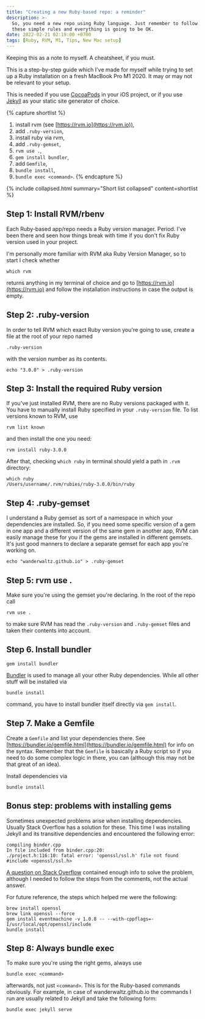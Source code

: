 ```yaml
---
title: "Creating a new Ruby-based repo: a reminder"
description: >-
  So, you need a new repo using Ruby language. Just remember to follow
  these simple rules and everything is going to be OK.
date: 2022-02-21 02:19:00 +0700
tags: [Ruby, RVM, M1, Tips, New Mac setup]
---
```


Keeping this as a note to myself. A cheatsheet, if you must.

This is a step-by-step guide which I've made for myself while trying to set up a Ruby installation on a fresh MacBook Pro M1 2020. It may or may not be relevant to your setup.

This is needed if you use [CocoaPods](https://cocoapods.org) in your iOS project, or if you use [Jekyll](https://jekyllrb.com) as your static site generator of choice.

{% capture shortlist %}
1. install rvm (see [https://rvm.io](https://rvm.io)),
1. add `.ruby-version`,
1. install ruby via rvm,
1. add `.ruby-gemset`,
1. `rvm use .`,
1. `gem install bundler`,
1. add `Gemfile`,
1. `bundle install`,
1. `bundle exec <command>`.
{% endcapture %}

{% include collapsed.html summary="Short list collapsed" content=shortlist %}

## Step 1: Install RVM/rbenv

Each Ruby-based app/repo needs a Ruby version manager. Period. I've been there and seen how things break with time if you don't fix Ruby version used in your project.

I'm personally more familiar with RVM aka Ruby Version Manager, so to start I check whether 

```
which rvm
```

returns anything in my terminal of choice and go to [https://rvm.io](https://rvm.io) and follow the installation instructions in case the output is empty.

## Step 2: .ruby-version

In order to tell RVM which exact Ruby version you're going to use, create a file at the root of your repo named

```
.ruby-version
```

with the version number as its contents.

```
echo "3.0.0" > .ruby-version
```

## Step 3: Install the required Ruby version

If you've just installed RVM, there are no Ruby versions packaged with it. You have to manually install Ruby specified in your `.ruby-version` file. To list versions known to RVM, use

```
rvm list known
```

and then install the one you need:

```
rvm install ruby-3.0.0
```

After that, checking `which ruby` in terminal should yield a path in `.rvm` directory:

```
which ruby
/Users/username/.rvm/rubies/ruby-3.0.0/bin/ruby
```

## Step 4: .ruby-gemset

I understand a Ruby gemset as sort of a namespace in which your dependencies are installed. So, if you need some specific version of a gem in one app and a different version of the same gem in another app, RVM can easily manage these for you if the gems are installed in different gemsets. It's just good manners to declare a separate gemset for each app you're working on.

```
echo "wanderwaltz.github.io" > .ruby-gemset
```

## Step 5: rvm use .

Make sure you're using the gemset you're declaring. In the root of the repo call

```
rvm use .
```

to make sure RVM has read the `.ruby-version` and `.ruby-gemset` files and taken their contents into account.

## Step 6. Install bundler

```
gem install bundler
```

[Bundler](https://bundler.io) is used to manage all your other Ruby dependencies. While all other stuff will be installed via

```
bundle install
```

command, you have to install bundler itself directly via `gem install`.

## Step 7. Make a Gemfile

Create a `Gemfile` and list your dependencies there. See [https://bundler.io/gemfile.html](https://bundler.io/gemfile.html) for info on the syntax. Remember that the `Gemfile` is basically a Ruby script so if you need to do some complex logic in there, you can (although this may not be that great of an idea).

Install dependencies via

```
bundle install
```

## Bonus step: problems with installing gems

Sometimes unexpected problems arise when installing dependencies. Usually Stack Overflow has a solution for these. This time I was installing Jekyll and its transitive dependencies and encountered the following error:

```
compiling binder.cpp
In file included from binder.cpp:20:
./project.h:116:10: fatal error: 'openssl/ssl.h' file not found
#include <openssl/ssl.h>
```

[A question on Stack Overflow](https://stackoverflow.com/questions/30818391/gem-eventmachine-fatal-error-openssl-ssl-h-file-not-found) contained enough info to solve the problem, although I needed to follow the steps from the comments, not the actual answer.

For future reference, the steps which helped me were the following:

```
brew install openssl
brew link openssl --force
gem install eventmachine -v 1.0.8 -- --with-cppflags=-I/usr/local/opt/openssl/include
bundle install
```

## Step 8: Always bundle exec

To make sure you're using the right gems, always use

```
bundle exec <command>
```

afterwards, not just `<command>`. This is for the Ruby-based commands obviously. For example, in case of wanderwaltz.github.io the commands I run are usually related to Jekyll and take the following form:

```
bundle exec jekyll serve
```